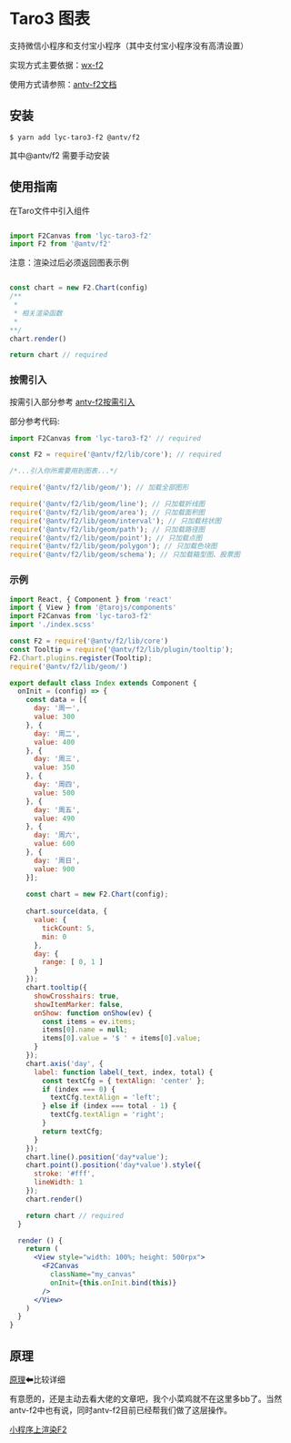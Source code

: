 # Taro3 图表

支持微信小程序和支付宝小程序（其中支付宝小程序没有高清设置）

实现方式主要依据：[wx-f2](https://github.com/antvis/wx-f2)

使用方式请参照：[antv-f2文档](https://f2.antv.vision/zh/docs/api/f2)

## 安装

```
$ yarn add lyc-taro3-f2 @antv/f2
```

其中@antv/f2 需要手动安装
## 使用指南

在Taro文件中引入组件

```js

import F2Canvas from 'lyc-taro3-f2'
import F2 from '@antv/f2'

```

注意：渲染过后必须返回图表示例

```js 

const chart = new F2.Chart(config)
/**
 *
 * 相关渲染函数
 *
**/
chart.render()

return chart // required
```

### 按需引入

按需引入部分参考 [antv-f2按需引入](https://f2.antv.vision/zh/docs/tutorial/require)

部分参考代码:
```js
import F2Canvas from 'lyc-taro3-f2' // required

const F2 = require('@antv/f2/lib/core'); // required

/*...引入你所需要用到图表...*/

require('@antv/f2/lib/geom/'); // 加载全部图形

require('@antv/f2/lib/geom/line'); // 只加载折线图
require('@antv/f2/lib/geom/area'); // 只加载面积图
require('@antv/f2/lib/geom/interval'); // 只加载柱状图
require('@antv/f2/lib/geom/path'); // 只加载路径图
require('@antv/f2/lib/geom/point'); // 只加载点图
require('@antv/f2/lib/geom/polygon'); // 只加载色块图
require('@antv/f2/lib/geom/schema'); // 只加载箱型图、股票图

```

### 示例

```jsx
import React, { Component } from 'react'
import { View } from '@tarojs/components'
import F2Canvas from 'lyc-taro3-f2'
import './index.scss'

const F2 = require('@antv/f2/lib/core')
const Tooltip = require('@antv/f2/lib/plugin/tooltip');
F2.Chart.plugins.register(Tooltip);
require('@antv/f2/lib/geom/')

export default class Index extends Component {
  onInit = (config) => {
    const data = [{
      day: '周一',
      value: 300
    }, {
      day: '周二',
      value: 400
    }, {
      day: '周三',
      value: 350
    }, {
      day: '周四',
      value: 500
    }, {
      day: '周五',
      value: 490
    }, {
      day: '周六',
      value: 600
    }, {
      day: '周日',
      value: 900
    }];
    
    const chart = new F2.Chart(config);
    
    chart.source(data, {
      value: {
        tickCount: 5,
        min: 0
      },
      day: {
        range: [ 0, 1 ]
      }
    });
    chart.tooltip({
      showCrosshairs: true,
      showItemMarker: false,
      onShow: function onShow(ev) {
        const items = ev.items;
        items[0].name = null;
        items[0].value = '$ ' + items[0].value;
      }
    });
    chart.axis('day', {
      label: function label(_text, index, total) {
        const textCfg = { textAlign: 'center' };
        if (index === 0) {
          textCfg.textAlign = 'left';
        } else if (index === total - 1) {
          textCfg.textAlign = 'right';
        }
        return textCfg;
      }
    });
    chart.line().position('day*value');
    chart.point().position('day*value').style({
      stroke: '#fff',
      lineWidth: 1
    });
    chart.render()

    return chart // required
  }

  render () {
    return (
      <View style="width: 100%; height: 500rpx">
        <F2Canvas
          className="my_canvas"
          onInit={this.onInit.bind(this)}
        />
      </View>
    )
  }
}

```

## 原理

[原理](https://www.yuque.com/antv/blog/bg9sxf)⬅比较详细

有意愿的，还是主动去看大佬的文章吧，我个小菜鸡就不在这里多bb了。当然antv-f2中也有说，同时antv-f2目前已经帮我们做了这层操作。

[小程序上渲染F2](https://f2.antv.vision/zh/docs/tutorial/miniprogram)
